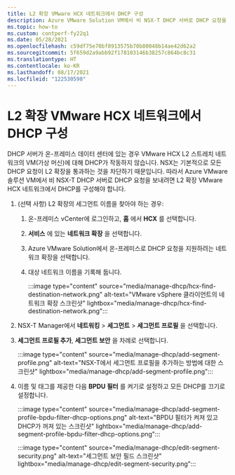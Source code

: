 ```yaml
---
title: L2 확장 VMware HCX 네트워크에서 DHCP 구성
description: Azure VMware Solution VM에서 비 NSX-T DHCP 서버로 DHCP 요청을 보내는 방법을 알아봅니다.
ms.topic: how-to
ms.custom: contperf-fy22q1
ms.date: 05/28/2021
ms.openlocfilehash: c59df75e70bf8913575b70b80048b14ae42d62a2
ms.sourcegitcommit: 5f659d2a9abb92f178103146b38257c864bc8c31
ms.translationtype: HT
ms.contentlocale: ko-KR
ms.lasthandoff: 08/17/2021
ms.locfileid: "122530598"
---
```

# <a name="configure-dhcp-on-l2-stretched-vmware-hcx-networks"></a>L2 확장 VMware HCX 네트워크에서 DHCP 구성

DHCP 서버가 온-프레미스 데이터 센터에 있는 경우 VMware HCX L2 스트레치 네트워크의 VM(가상 머신)에 대해 DHCP가 작동하지 않습니다. NSX는 기본적으로 모든 DHCP 요청이 L2 확장을 통과하는 것을 차단하기 때문입니다. 따라서 Azure VMware 솔루션 VM에서 비 NSX-T DHCP 서버로 DHCP 요청을 보내려면 L2 확장 VMware HCX 네트워크에서 DHCP를 구성해야 합니다.

1. (선택 사항) L2 확장의 세그먼트 이름을 찾아야 하는 경우:

   1. 온-프레미스 vCenter에 로그인하고, **홈** 에서 **HCX** 를 선택합니다.

   1. **서비스** 에 있는 **네트워크 확장** 을 선택합니다.

   1. Azure VMware Solution에서 온-프레미스로 DHCP 요청을 지원하려는 네트워크 확장을 선택합니다.

   1. 대상 네트워크 이름을 기록해 둡니다.

      :::image type="content" source="media/manage-dhcp/hcx-find-destination-network.png" alt-text="VMware vSphere 클라이언트의 네트워크 확장 스크린샷" lightbox="media/manage-dhcp/hcx-find-destination-network.png":::

1. NSX-T Manager에서 **네트워킹** > **세그먼트** > **세그먼트 프로필** 을 선택합니다.

1. **세그먼트 프로필 추가**, **세그먼트 보안** 을 차례로 선택합니다.

   :::image type="content" source="media/manage-dhcp/add-segment-profile.png" alt-text="NSX-T에서 세그먼트 프로필을 추가하는 방법에 대한 스크린샷" lightbox="media/manage-dhcp/add-segment-profile.png":::

1. 이름 및 태그를 제공한 다음 **BPDU 필터** 를 켜기로 설정하고 모든 DHCP를 끄기로 설정합니다.

   :::image type="content" source="media/manage-dhcp/add-segment-profile-bpdu-filter-dhcp-options.png" alt-text="BPDU 필터가 켜져 있고 DHCP가 꺼져 있는 스크린샷" lightbox="media/manage-dhcp/add-segment-profile-bpdu-filter-dhcp-options.png":::
    
   :::image type="content" source="media/manage-dhcp/edit-segment-security.png" alt-text="세그먼트 보안 필드 스크린샷" lightbox="media/manage-dhcp/edit-segment-security.png":::
